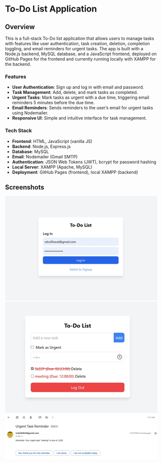 # To-Do List Application

## Overview

This is a full-stack To-Do list application that allows users to manage tasks with features like user authentication, task creation, deletion, completion toggling, and email reminders for urgent tasks. The app is built with a Node.js backend, MySQL database, and a JavaScript frontend, deployed on GitHub Pages for the frontend and currently running locally with XAMPP for the backend.

### Features

- **User Authentication**: Sign up and log in with email and password.
- **Task Management**: Add, delete, and mark tasks as completed.
- **Urgent Tasks**: Mark tasks as urgent with a due time, triggering email reminders 5 minutes before the due time.
- **Email Reminders**: Sends reminders to the user’s email for urgent tasks using Nodemailer.
- **Responsive UI**: Simple and intuitive interface for task management.

### Tech Stack

- **Frontend**: HTML, JavaScript (vanilla JS)
- **Backend**: Node.js, Express.js
- **Database**: MySQL
- **Email**: Nodemailer (Gmail SMTP)
- **Authentication**: JSON Web Tokens (JWT), bcrypt for password hashing
- **Local Server**: XAMPP (Apache, MySQL)
- **Deployment**: GitHub Pages (frontend), local XAMPP (backend)

## Screenshots

![Login Page](https://github.com/Rahul-Raval-2912/To-Do-list/blob/main/login-screenshot.png.jpeg)
![Login Page](https://github.com/Rahul-Raval-2912/To-Do-list/blob/main/tasklist-screenshot.png.jpeg)
![email Page](https://github.com/Rahul-Raval-2912/To-Do-list/blob/main/reminder-screenshot.png.jpeg)


